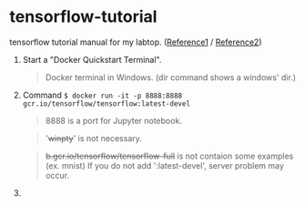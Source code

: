 # tensorflow-tutorial
tensorflow tutorial manual for my labtop.
([Reference1](https://tensorflowkorea.gitbooks.io/tensorflow-kr/content/g3doc/get_started/os_setup.html) /  [Reference2](https://gist.github.com/haje01/202ac276bace4b25dd3f)) 

1. Start a "Docker Quickstart Terminal". 

	>Docker terminal in Windows. (dir command shows a windows' dir.)
2. Command   `$ docker run -it -p 8888:8888 gcr.io/tensorflow/tensorflow:latest-devel`

	> 8888 is a port for Jupyter notebook.
	
	> '~~winpty~~' is not necessary.
	
	> ~~b.gcr.io/tensorflow/tensorflow-full~~ is not contaion some examples (ex. mnist)
	> If you do not add ':latest-devel', server problem may occur.
3. 



